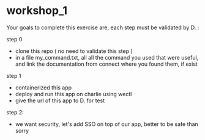 # workshop_1
Your goals to complete this exercise are, each step must be validated by D. :

step 0
- clone this repo ( no need to validate this step )
- in a file my_command.txt, all all the command you used that were useful, and link the documentation from connect where you found them, if exist

step 1
- containerized this app
- deploy and run this app on charlie using wectl
- give the url of this app to D. for test

step 2:
- we want security, let's add SSO on top of our app, better to be safe than sorry
